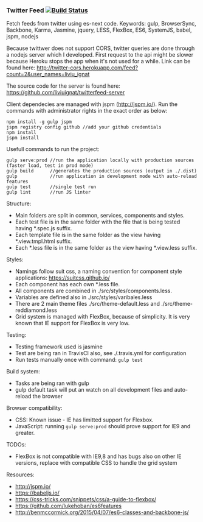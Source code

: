 ### Twitter Feed [![Build Status](https://travis-ci.org/liviuignat/twitterfeed-es6.svg?branch=master)](https://travis-ci.org/liviuignat/twitterfeed-es6)

Fetch feeds from twitter using es-next code. Keywords: gulp, BrowserSync, Backbone, Karma, Jasmine, jquery, LESS, FlexBox, ES6, SystemJS, babel, jspm, nodejs

Because twittwer does not support CORS, twitter queries are done through a nodejs server which I developed. First request to the api might be slower because Heroku stops the app when it's not used for a while. Link can be found here: http://twitter-cors.herokuapp.com/feed?count=2&user_names=liviu_ignat

The source code for the server is found here:
https://github.com/liviuignat/twitterfeed-server

Client dependecies are managed with jspm (http://jspm.io/). Run the commands with administrator rights in the exact order as below:

```
npm install -g gulp jspm
jspm registry config github //add your github credentials
npm install
jspm install
```

Usefull commands to run the project: 

```
gulp serve:prod //run the application locally with production sources (faster load, test in prod mode)
gulp build      //generates the production sources (output in ./.dist)
gulp            //run application in development mode with auto-reload features
gulp test       //single test run
gulp lint       //run JS linter

```

Structure: 
- Main folders are split in common, services, components and styles.
- Each test file is in the same folder with the file that is being tested having *.spec.js suffix.
- Each template file is in the same folder as the view having *.view.tmpl.html suffix.
- Each *.less file is in the same folder as the view having *.view.less suffix.

Styles:
- Namings follow suit css, a naming convention for component style applications: https://suitcss.github.io/
- Each component has each own *.less file. 
- All components are combined in ./src/styles/components.less. 
- Variables are defined also in ./src/styles/varibales.less
- There are 2 main theme files ./src/theme-default.less and ./src/theme-reddiamond.less
- Grid system is managed with FlexBox, because of simplicity. It is very known that IE support for FlexBox is very low.

Testing:
- Testing framework used is jasmine
- Test are being ran in TravisCI also, see ./.travis.yml for configuration
- Run tests manually once with command: ```gulp test```

Build system:
- Tasks are being ran with gulp
- gulp default task will put an watch on all development files and auto-reload the browser 

Browser compatibility:
- CSS: Known issue - IE has limitted support for Flexbox.
- JavaScript: running ```gulp serve:prod``` should prove support for IE9 and greater.

TODOs:
- FlexBox is not compatible with IE9,8  and has bugs also on other IE versions, replace with compatible CSS to handle the grid system

Resources:
- http://jspm.io/
- https://babeljs.io/
- https://css-tricks.com/snippets/css/a-guide-to-flexbox/
- https://github.com/lukehoban/es6features
- http://benmccormick.org/2015/04/07/es6-classes-and-backbone-js/

